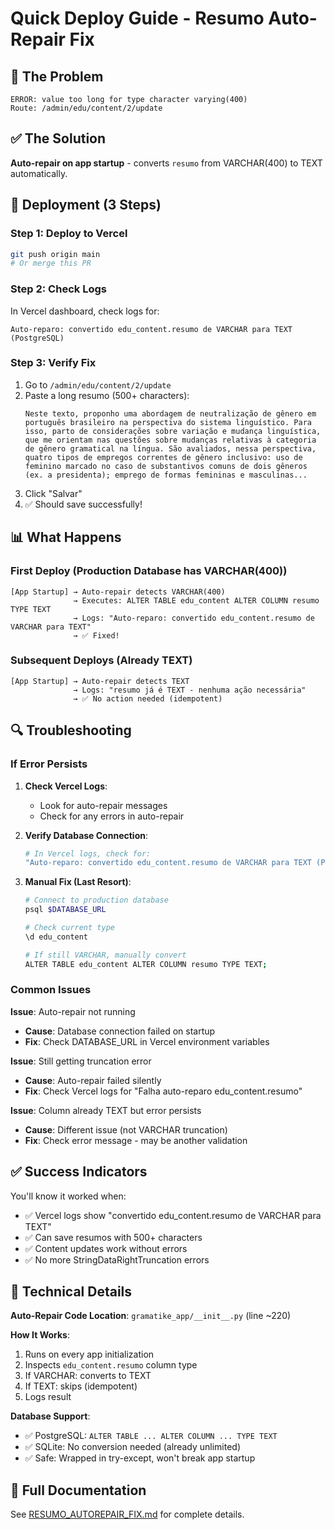 # Quick Deploy Guide - Resumo Auto-Repair Fix

## 🚨 The Problem
```
ERROR: value too long for type character varying(400)
Route: /admin/edu/content/2/update
```

## ✅ The Solution
**Auto-repair on app startup** - converts `resumo` from VARCHAR(400) to TEXT automatically.

## 🚀 Deployment (3 Steps)

### Step 1: Deploy to Vercel
```bash
git push origin main
# Or merge this PR
```

### Step 2: Check Logs
In Vercel dashboard, check logs for:
```
Auto-reparo: convertido edu_content.resumo de VARCHAR para TEXT (PostgreSQL)
```

### Step 3: Verify Fix
1. Go to `/admin/edu/content/2/update`
2. Paste a long resumo (500+ characters):
   ```
   Neste texto, proponho uma abordagem de neutralização de gênero em português brasileiro na perspectiva do sistema linguístico. Para isso, parto de considerações sobre variação e mudança linguística, que me orientam nas questões sobre mudanças relativas à categoria de gênero gramatical na língua. São avaliados, nessa perspectiva, quatro tipos de empregos correntes de gênero inclusivo: uso de feminino marcado no caso de substantivos comuns de dois gêneros (ex. a presidenta); emprego de formas femininas e masculinas...
   ```
3. Click "Salvar"
4. ✅ Should save successfully!

## 📊 What Happens

### First Deploy (Production Database has VARCHAR(400))
```
[App Startup] → Auto-repair detects VARCHAR(400)
              → Executes: ALTER TABLE edu_content ALTER COLUMN resumo TYPE TEXT
              → Logs: "Auto-reparo: convertido edu_content.resumo de VARCHAR para TEXT"
              → ✅ Fixed!
```

### Subsequent Deploys (Already TEXT)
```
[App Startup] → Auto-repair detects TEXT
              → Logs: "resumo já é TEXT - nenhuma ação necessária"
              → ✅ No action needed (idempotent)
```

## 🔍 Troubleshooting

### If Error Persists

1. **Check Vercel Logs**:
   - Look for auto-repair messages
   - Check for any errors in auto-repair

2. **Verify Database Connection**:
   ```bash
   # In Vercel logs, check for:
   "Auto-reparo: convertido edu_content.resumo de VARCHAR para TEXT (PostgreSQL)"
   ```

3. **Manual Fix (Last Resort)**:
   ```bash
   # Connect to production database
   psql $DATABASE_URL
   
   # Check current type
   \d edu_content
   
   # If still VARCHAR, manually convert
   ALTER TABLE edu_content ALTER COLUMN resumo TYPE TEXT;
   ```

### Common Issues

**Issue**: Auto-repair not running
- **Cause**: Database connection failed on startup
- **Fix**: Check DATABASE_URL in Vercel environment variables

**Issue**: Still getting truncation error
- **Cause**: Auto-repair failed silently
- **Fix**: Check Vercel logs for "Falha auto-reparo edu_content.resumo"

**Issue**: Column already TEXT but error persists
- **Cause**: Different issue (not VARCHAR truncation)
- **Fix**: Check error message - may be another validation

## ✅ Success Indicators

You'll know it worked when:
- ✅ Vercel logs show "convertido edu_content.resumo de VARCHAR para TEXT"
- ✅ Can save resumos with 500+ characters
- ✅ Content updates work without errors
- ✅ No more StringDataRightTruncation errors

## 📝 Technical Details

**Auto-Repair Code Location**: `gramatike_app/__init__.py` (line ~220)

**How It Works**:
1. Runs on every app initialization
2. Inspects `edu_content.resumo` column type
3. If VARCHAR: converts to TEXT
4. If TEXT: skips (idempotent)
5. Logs result

**Database Support**:
- ✅ PostgreSQL: `ALTER TABLE ... ALTER COLUMN ... TYPE TEXT`
- ✅ SQLite: No conversion needed (already unlimited)
- ✅ Safe: Wrapped in try-except, won't break app startup

## 🔗 Full Documentation

See [RESUMO_AUTOREPAIR_FIX.md](RESUMO_AUTOREPAIR_FIX.md) for complete details.
